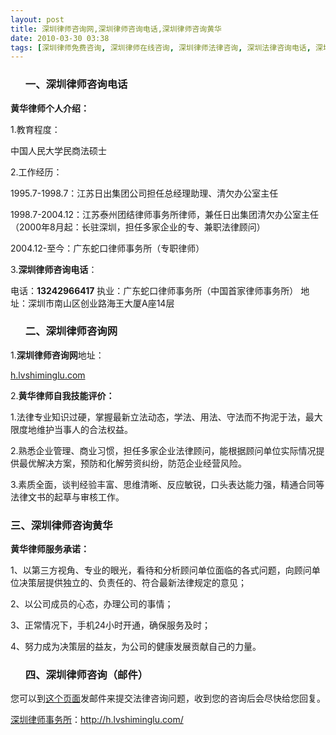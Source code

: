 ```yaml
---
layout: post
title: 深圳律师咨询网,深圳律师咨询电话,深圳律师咨询黄华
date: 2010-03-30 03:38
tags: [深圳律师免费咨询, 深圳律师在线咨询, 深圳律师法律咨询, 深圳法律咨询电话, 深圳离婚律师咨询]
---
```

<ol>
<h3>一、深圳律师咨询电话</h3>
</ol>
<strong>黄华律师个人介绍：</strong>

1.教育程度：

中国人民大学民商法硕士

2.工作经历：

1995.7-1998.7：江苏日出集团公司担任总经理助理、清欠办公室主任

1998.7-2004.12：江苏泰州团结律师事务所律师，兼任日出集团清欠办公室主任（2000年8月起：长驻深圳，担任多家企业的专、兼职法律顾问）

2004.12-至今：广东蛇口律师事务所（专职律师）

3.<strong>深圳律师咨询电话</strong>：

电话：<strong>13242966417</strong>
执业：广东蛇口律师事务所（中国首家律师事务所）
地址：深圳市南山区创业路海王大厦A座14层
<ol>
<h3>二、深圳律师咨询网</h3>
</ol>
1.<strong>深圳律师咨询网</strong>地址：

<a href="http://h.lvshiminglu.com/" target="_self">h.lvshiminglu.com</a>

2.<strong>黄华律师自我技能评价：</strong>

1.法律专业知识过硬，掌握最新立法动态，学法、用法、守法而不拘泥于法，最大限度地维护当事人的合法权益。

2.熟悉企业管理、商业习惯，担任多家企业法律顾问，能根据顾问单位实际情况提供最优解决方案，预防和化解劳资纠纷，防范企业经营风险。

3.素质全面，谈判经验丰富、思维清晰、反应敏锐，口头表达能力强，精通合同等法律文书的起草与审核工作。
<h3>三、深圳律师咨询黄华</h3>

<strong>黄华律师服务承诺：</strong>

1、以第三方视角、专业的眼光，看待和分析顾问单位面临的各式问题，向顾问单位决策层提供独立的、负责任的、符合最新法律规定的意见；

2、以公司成员的心态，办理公司的事情；

3、正常情况下，手机24小时开通，确保服务及时；

4、努力成为决策层的益友，为公司的健康发展贡献自己的力量。
<ol>
<h3>四、深圳律师咨询（邮件）</h3>
</ol>
您可以到<a href="http://h.lvshiminglu.com/ask" target="_self">这个页面</a>发邮件来提交法律咨询问题，收到您的咨询后会尽快给您回复。

<a href="http://h.lvshiminglu.com/">深圳律师事务所</a>：<a href="http://h.lvshiminglu.com/">http://h.lvshiminglu.com/</a>

